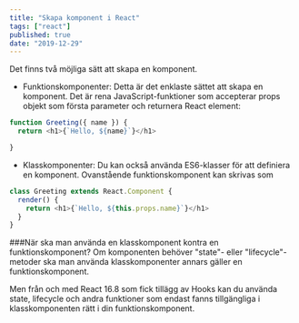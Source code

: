 ```yaml
---
title: "Skapa komponent i React"
tags: ["react"]
published: true
date: "2019-12-29"
---
```


Det finns två möjliga sätt att skapa en komponent.

 - Funktionskomponenter: Detta är det enklaste sättet att skapa en komponent. Det är rena JavaScript-funktioner som accepterar props objekt som första parameter och returnera React element:
  
```javascript
function Greeting({ name }) {
  return <h1>{`Hello, ${name}`}</h1>

}
```

- Klasskomponenter: Du kan också använda ES6-klasser för att definiera en komponent. Ovanstående funktionskomponent kan skrivas som
```javascript
class Greeting extends React.Component {
  render() {
    return <h1>{`Hello, ${this.props.name}`}</h1>
  }
}
```

###När ska man använda en klasskomponent kontra en funktionskomponent?
Om komponenten behöver "state"- eller "lifecycle"-metoder ska man använda klasskomponenter annars gäller en funktionskomponent. 

Men från och med React 16.8 som fick tillägg av Hooks kan du använda state, lifecycle och andra funktioner som endast fanns tillgängliga i klasskomponenten rätt i din funktionskomponent.

